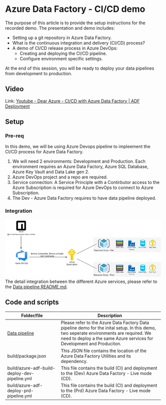 # Azure Data Factory - CI/CD demo
The purpose of this article is to provide the setup instructions for the recorded demo. The presentation and demo includes: 
- Setting up a git repository in Azure Data Factory.
- What is the continuous integration and delivery (CI/CD) process?
- A demo of CI/CD release process in Azure DevOps:
     - Creating and deploying the CI/CD pipeline.
     - Configure environment specific settings.  

At the end of this session, you will be ready to deploy your data pipelines from development to production.

## Video
Link: [Youtube - Dear Azure - CI/CD with Azure Data Factory | ADF Deployment](https://youtu.be/r5sxL99UrJk)

## Setup
### Pre-req
In this demo, we will be using Azure Devops pipeline to impleement the CI/CD process for Azure Data Factory.
1. We will need 2 environments: Development and Production. Each environment requires an Azure Data Factory, Azure SQL Database, Azure Key Vault and Data Lake gen 2.
1. Azure DevOps project and a repo are required.
1. Service connection: A Service Principle with a Contirbutor access to the Azure Subscription is required for Azure DevOps to connect to Azure Subscription.
1. The Dev - Azure Data Factory requires to have data pipeline deployed. 

### Integration
![Service integration](./images/ADF-cicd.png)  
The detail integration between the different Azure services, please refer to the [Data pipeline README.md](../data-pipeline/README.md).

## Code and scripts
| Folder/file | Description |
| --- | --- |
| [Data pipeline](../data-pipeline) | Please refer to the Azure Data Factory Data pipeline demo for the inital setup. In this demo, two seperate environments are required. We need to deploy a the same Azure services for Development and Produciton. |
| build/package.json | This JSON file contains the location of the Azure Data Factory Utilities and its dependency. |
| build/azure-adf-build-deploy-dev-pipeline.yml | This file contains the build (CI) and deployment to the (Dev) Azure Data Factory - Live mode (CD). |
| build/azure-adf-deploy-prd-pipeline.yml | This file contains the build (CI) and deployment to the (Prd) Azure Data Factory - Live mode (CD). |


